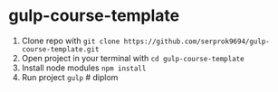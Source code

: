 # gulp-course-template

1. Clone repo with `git clone https://github.com/serprok9694/gulp-course-template.git`
2. Open project in your terminal with `cd gulp-course-template`
3. Install node modules `npm install`
4. Run project `gulp`
#   d i p l o m  
 